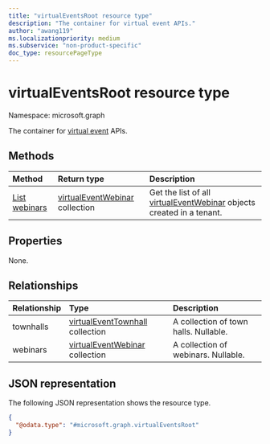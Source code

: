 ```yaml
---
title: "virtualEventsRoot resource type"
description: "The container for virtual event APIs."
author: "awang119"
ms.localizationpriority: medium
ms.subservice: "non-product-specific"
doc_type: resourcePageType
---
```


# virtualEventsRoot resource type

Namespace: microsoft.graph

The container for [virtual event](virtualevent.md) APIs.

## Methods

|Method|Return type|Description|
|:---|:---|:---|
| [List webinars](../api/virtualeventsroot-list-webinars.md) | [virtualEventWebinar](../resources/virtualeventwebinar.md) collection | Get the list of all [virtualEventWebinar](../resources/virtualeventwebinar.md) objects created in a tenant. |

## Properties

None.

## Relationships

| Relationship | Type |Description|
|:---------------|:--------|:----------|
|townhalls|[virtualEventTownhall](virtualeventtownhall.md) collection | A collection of town halls. Nullable.|
|webinars|[virtualEventWebinar](virtualeventwebinar.md) collection | A collection of webinars. Nullable.|

## JSON representation

The following JSON representation shows the resource type.

<!-- {
  "blockType": "resource",
  "@odata.type": "microsoft.graph.virtualEventsRoot"
}
-->
```json
{
  "@odata.type": "#microsoft.graph.virtualEventsRoot"
}
```
